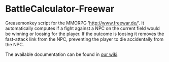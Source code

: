 # BattleCalculator-Freewar
Greasemonkey script for the MMORPG 'http://www.freewar.de/'. It automatically computes if a fight against a NPC on the current field would be winning or loosing for the player. If the outcome is loosing it removes the fast-attack link from the NPC, preventing the player to die accidentally from the NPC.

The available documentation can be found in [our wiki](https://github.com/ZabuzaW/BattleCalculator-Freewar/wiki).
